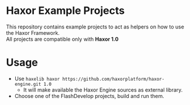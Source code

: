 # Haxor Example Projects
This repository contains example projects to act as helpers on how to use the Haxor Framework.  
All projects are compatible only with **Haxor 1.0**

# Usage  
* Use `haxelib haxor https://github.com/haxorplatform/haxor-engine.git 1.0`
  *  It will make available the Haxor Engine sources as external library.
* Choose one of the FlashDevelop projects, build and run them.

